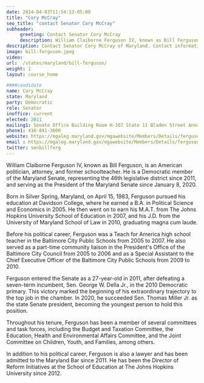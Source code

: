 ```yaml
---
date: 2024-04-03T11:54:12-05:00
title: "Cory McCray"
seo_title: "contact Senator Cory McCray"
subheader:
     greeting: Contact Senator Cory McCray
     description: William Claiborne Ferguson IV, known as Bill Ferguson, is an American politician, attorney, and former schoolteacher. He is a Democratic member of the Maryland Senate, representing the 46th legislative district since 2011, and serving as the President of the Maryland Senate since January 8, 2020.
description: Contact Senator Cory McCray of Maryland. Contact information for Cory McCray includes email address, phone number, and mailing address.
image: bill-ferguson.jpeg
video:
url:  /states/maryland/bill-ferguson/
weight: 1
layout: course_home

####candidate
name: Cory McCray
state: Maryland
party: Democratic
role: Senator
inoffice: current
elected: 2011
mailing1: Senate Office Building Room H-107 State 11 Bladen Street Annapolis, MD 21401
phone1: 410-841-3600
website: https://mgaleg.maryland.gov/mgawebsite/Members/Details/ferguson/
email : https://mgaleg.maryland.gov/mgawebsite/Members/Details/ferguson/
twitter: senbillferg
---
```


William Claiborne Ferguson IV, known as Bill Ferguson, is an American politician, attorney, and former schoolteacher. He is a Democratic member of the Maryland Senate, representing the 46th legislative district since 2011, and serving as the President of the Maryland Senate since January 8, 2020.

Born in Silver Spring, Maryland, on April 15, 1983, Ferguson pursued his education at Davidson College, where he earned a B.A. in Political Science and Economics in 2005. He then went on to earn his M.A.T. from The Johns Hopkins University School of Education in 2007, and his J.D. from the University of Maryland School of Law in 2010, graduating magna cum laude.

Before his political career, Ferguson was a Teach for America high school teacher in the Baltimore City Public Schools from 2005 to 2007. He also served as a part-time community liaison in the President's Office of the Baltimore City Council from 2005 to 2006 and as a Special Assistant to the Chief Executive Officer of the Baltimore City Public Schools from 2009 to 2010.

Ferguson entered the Senate as a 27-year-old in 2011, after defeating a seven-term incumbent, Sen. George W. Della Jr., in the 2010 Democratic primary. This victory marked the beginning of his extraordinary trajectory to the top job in the chamber. In 2020, he succeeded Sen. Thomas Miller Jr. as the state Senate president, becoming the youngest person to hold this position.

Throughout his tenure, Ferguson has been a member of several committees and task forces, including the Budget and Taxation Committee, the Education, Health and Environmental Affairs Committee, and the Joint Committee on Children, Youth, and Families, among others.

In addition to his political career, Ferguson is also a lawyer and has been admitted to the Maryland Bar since 2011. He has been the Director of Reform Initiatives at the School of Education at The Johns Hopkins University since 2012.
